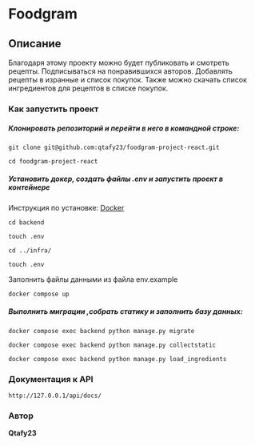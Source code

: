 # **Foodgram**


## **Описание**
Благодаря этому проекту можно будет публиковать и смотреть рецепты. Подписываться на понравившихся авторов.
Добавлять рецепты в изранные и список покупок. Также можно скачать список ингредиентов для рецептов в списке покупок.


### **Как запустить проект**

##### Клонировать репозиторий и перейти в него в командной строке:

```
git clone git@github.com:qtafy23/foodgram-project-react.git

cd foodgram-project-react
```
##### Установить докер, создать файлы .env и запустить проект в контейнере

Инструкция по установке: [Docker](https://docs.docker.com/installation/mac/)

```
cd backend

touch .env

cd ../infra/

touch .env
```
Заполнить файлы данными из файла env.example
```
docker compose up
```

##### Выполнить миграции ,собрать статику и заполнить базу данных:

```
docker compose exec backend python manage.py migrate

docker compose exec backend python manage.py collectstatic

docker compose exec backend python manage.py load_ingredients
```


### Документация к API

```
http://127.0.0.1/api/docs/
```

### Автор
**Qtafy23**
